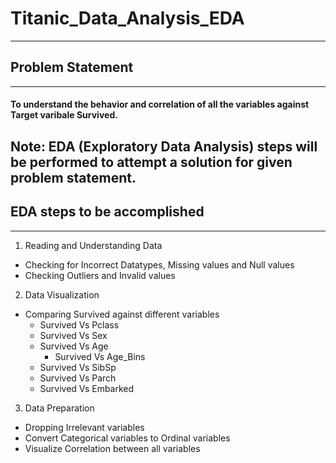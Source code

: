 # Titanic_Data_Analysis_EDA
---
## **Problem Statement** 
---
#### To understand the behavior and correlation of all the variables against Target varibale **Survived**. 
Note: EDA (Exploratory Data Analysis) steps will be performed to attempt a solution for given problem statement.  
---
## **EDA steps to be accomplished** 
---
1. Reading and Understanding Data 
  - Checking for Incorrect Datatypes, Missing values and Null values 
  - Checking Outliers and Invalid values 
2. Data Visualization 
  - Comparing Survived against different variables 
    - Survived Vs Pclass 
    - Survived Vs Sex 
    - Survived Vs Age 
      - Survived Vs Age_Bins 
    - Survived Vs SibSp 
    - Survived Vs Parch 
    - Survived Vs Embarked 
3. Data Preparation 
  - Dropping Irrelevant variables 
  - Convert Categorical variables to Ordinal variables 
  - Visualize Correlation between all variables
